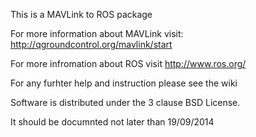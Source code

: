 This is a MAVLink to ROS package

For more information about MAVLink visit: http://qgroundcontrol.org/mavlink/start

For more infromation about ROS visit http://www.ros.org/

For any furhter help and instruction please see the wiki

Software is distributed under the 3 clause BSD License.

It should be documnted not later than 19/09/2014
